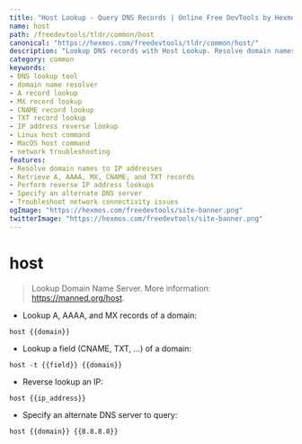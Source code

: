 ```yaml
---
title: "Host Lookup - Query DNS Records | Online Free DevTools by Hexmos"
name: host
path: /freedevtools/tldr/common/host
canonical: "https://hexmos.com/freedevtools/tldr/common/host/"
description: "Lookup DNS records with Host Lookup. Resolve domain names to IP addresses and retrieve different DNS record types. Free online tool, no registration required."
category: common
keywords:
- DNS lookup tool
- domain name resolver
- A record lookup
- MX record lookup
- CNAME record lookup
- TXT record lookup
- IP address reverse lookup
- Linux host command
- MacOS host command
- network troubleshooting
features:
- Resolve domain names to IP addresses
- Retrieve A, AAAA, MX, CNAME, and TXT records
- Perform reverse IP address lookups
- Specify an alternate DNS server
- Troubleshoot network connectivity issues
ogImage: "https://hexmos.com/freedevtools/site-banner.png"
twitterImage: "https://hexmos.com/freedevtools/site-banner.png"
---
```


# host

> Lookup Domain Name Server.
> More information: <https://manned.org/host>.

- Lookup A, AAAA, and MX records of a domain:

`host {{domain}}`

- Lookup a field (CNAME, TXT, ...) of a domain:

`host -t {{field}} {{domain}}`

- Reverse lookup an IP:

`host {{ip_address}}`

- Specify an alternate DNS server to query:

`host {{domain}} {{8.8.8.8}}`
